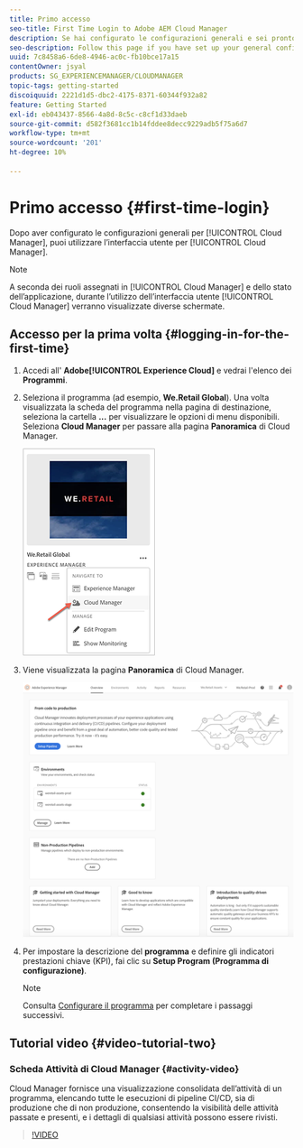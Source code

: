 ```yaml
---
title: Primo accesso
seo-title: First Time Login to Adobe AEM Cloud Manager
description: Se hai configurato le configurazioni generali e sei pronto per utilizzare Cloud Manager per la prima volta, segui questa pagina.
seo-description: Follow this page if you have set up your general configurations and you are ready to use Adobe AEM Cloud Manager for the first time.
uuid: 7c8458a6-6de8-4946-ac0c-fb10bce17a15
contentOwner: jsyal
products: SG_EXPERIENCEMANAGER/CLOUDMANAGER
topic-tags: getting-started
discoiquuid: 2221d1d5-dbc2-4175-8371-60344f932a82
feature: Getting Started
exl-id: eb043437-8566-4a8d-8c5c-c8cf1d33daeb
source-git-commit: d582f3681cc1b14fddee8decc9229adb5f75a6d7
workflow-type: tm+mt
source-wordcount: '201'
ht-degree: 10%

---
```


# Primo accesso {#first-time-login}

Dopo aver configurato le configurazioni generali per [!UICONTROL Cloud Manager], puoi utilizzare l’interfaccia utente per [!UICONTROL Cloud Manager].

>[!NOTE]
>A seconda dei ruoli assegnati in [!UICONTROL Cloud Manager] e dello stato dell’applicazione, durante l’utilizzo dell’interfaccia utente [!UICONTROL Cloud Manager] verranno visualizzate diverse schermate.

## Accesso per la prima volta {#logging-in-for-the-first-time}

1. Accedi all&#39; **Adobe[!UICONTROL Experience Cloud]** e vedrai l&#39;elenco dei **Programmi**.

1. Seleziona il programma (ad esempio, **We.Retail Global**). Una volta visualizzata la scheda del programma nella pagina di destinazione, seleziona la cartella **...** per visualizzare le opzioni di menu disponibili.   Seleziona **Cloud Manager** per passare alla pagina **Panoramica** di Cloud Manager.

   ![](assets/navigate-cm1.png)

1. Viene visualizzata la pagina **Panoramica** di Cloud Manager.

   ![](assets/FirstLogin1.png)

1. Per impostare la descrizione del **programma** e definire gli indicatori prestazioni chiave (KPI), fai clic su **Setup Program (Programma di configurazione)**.

   >[!NOTE]
   >
   >Consulta [Configurare il programma](https://helpx.adobe.com/experience-manager/cloud-manager/using/setting-up-program.html) per completare i passaggi successivi.

## Tutorial video {#video-tutorial-two}

### Scheda Attività di Cloud Manager {#activity-video}

Cloud Manager fornisce una visualizzazione consolidata dell’attività di un programma, elencando tutte le esecuzioni di pipeline CI/CD, sia di produzione che di non produzione, consentendo la visibilità delle attività passate e presenti, e i dettagli di qualsiasi attività possono essere rivisti.

>[!VIDEO](https://video.tv.adobe.com/v/26313/)
